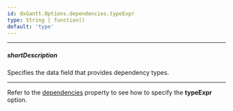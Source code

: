 ```yaml
---
id: dxGantt.Options.dependencies.typeExpr
type: String | function()
default: 'type'
---
```

---
##### shortDescription
Specifies the data field that provides dependency types.

---

Refer to the [dependencies](/api-reference/10%20UI%20Widgets/dxGantt/1%20Configuration/dependencies '/Documentation/ApiReference/UI_Components/dxGantt/Configuration/dependencies/') property to see how to specify the **typeExpr** option.